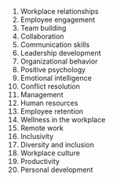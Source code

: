 1. Workplace relationships
2. Employee engagement
3. Team building
4. Collaboration
5. Communication skills
6. Leadership development
7. Organizational behavior
8. Positive psychology
9. Emotional intelligence
10. Conflict resolution
11. Management
12. Human resources
13. Employee retention
14. Wellness in the workplace
15. Remote work
16. Inclusivity
17. Diversity and inclusion
18. Workplace culture
19. Productivity
20. Personal development
